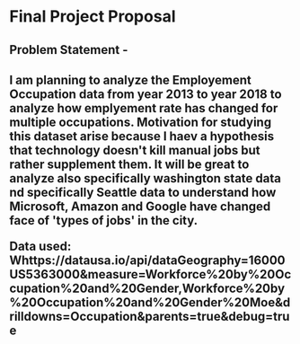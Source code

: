 <h1> Final Project Proposal </h1>

<h2> Problem Statement - <h2> 
I am planning to analyze the Employement Occupation data from year 2013 to year 2018 to analyze how emplyement rate has changed for multiple occupations. Motivation for studying this dataset arise because I haev a hypothesis that technology doesn't kill manual jobs but rather supplement them. It will be great to analyze also specifically washington state data nd specifically Seattle data to understand how Microsoft, Amazon and Google have changed face of 'types of jobs' in the city. 


Data used: 
Whttps://datausa.io/api/dataGeography=16000US5363000&measure=Workforce%20by%20Occupation%20and%20Gender,Workforce%20by%20Occupation%20and%20Gender%20Moe&drilldowns=Occupation&parents=true&debug=true 
